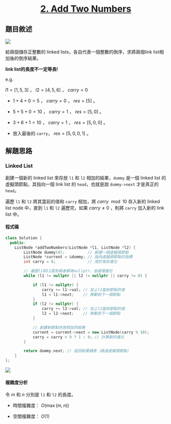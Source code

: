 # <center> [2. Add Two Numbers](https://leetcode.com/problems/add-two-numbers/description/) </center>

## 題目敘述

[![](https://i.imgur.com/HrVDpEh.png)](https://i.imgur.com/HrVDpEh.png)

給兩個儲存正整數的 linked lists，各自代表一個整數的倒序，求將兩個link list相加後的倒序結果。

**link list的長度不一定等長!**

e.g.

$l1 = [1, 5, 3]$ ， $l2 = [4, 5, 6]$ ， $carry = 0$

- $1 + 4 + 0 = 5$ ， $carry = 0$ ， $res = [5]$ 。

- $5 + 5 + 0 = 10$ ， $carry = 1$ ， $res = [5, 0]$ 。

- $3 + 6 + 1 = 10$ ， $carry = 1$ ， $res = [5, 0, 0]$ 。

- 放入最後的 `carry`， $res = [5, 0, 0, 1]$ 。

## 解題思路

### Linked List

創建一個新的 linked list 來存放 `l1` 和 `l2` 相加的結果，`dummy` 是一個 linked list 的虛擬頭節點，其指向一個 link list 的 `head`，也就是說 `dummy->next` 才是真正的 `head`。

遍歷 `l1` 和 `l2` 將其當前的值和 `carry` 相加，將 $carry \mod 10$ 存入新的 linked list node 中，直到 `l1` 和 `l2` 遍歷完，如果 $carry \neq 0$ ，則將 `carry` 加入新的 link list 中。

#### 程式碼

```cpp {.line-numbers}
class Solution {
  public:
    ListNode *addTwoNumbers(ListNode *l1, ListNode *l2) {
        ListNode dummy(0);          // 創建一個虛擬頭節點
        ListNode *current = &dummy; // 指向虛擬頭節點的指標
        int carry = 0;              // 用於保存進位

        // 遍歷l1和l2直到兩者都為nullptr，並處理進位
        while (l1 != nullptr || l2 != nullptr || carry != 0) {

            if (l1 != nullptr) {
                carry += l1->val; // 加上l1當前節點的值
                l1 = l1->next;    // 移動到下一個節點
            }
            if (l2 != nullptr) {
                carry += l2->val; // 加上l2當前節點的值
                l2 = l2->next;    // 移動到下一個節點
            }

            // 創建新節點存放相加的結果
            current = current->next = new ListNode(carry % 10);
            carry = carry > 9 ? 1 : 0; // 計算新的進位
        }

        return dummy.next; // 返回結果鏈表（跳過虛擬頭節點）
    }
};
```

[![](https://i.imgur.com/y5730At.png)](https://i.imgur.com/y5730At.png)

#### 複雜度分析

令 $m$ 和 $n$ 分別是 `l1` 和 `l2` 的長度。

- 時間複雜度： $O(\max (m, n))$

- 空間複雜度： $O(1)$
